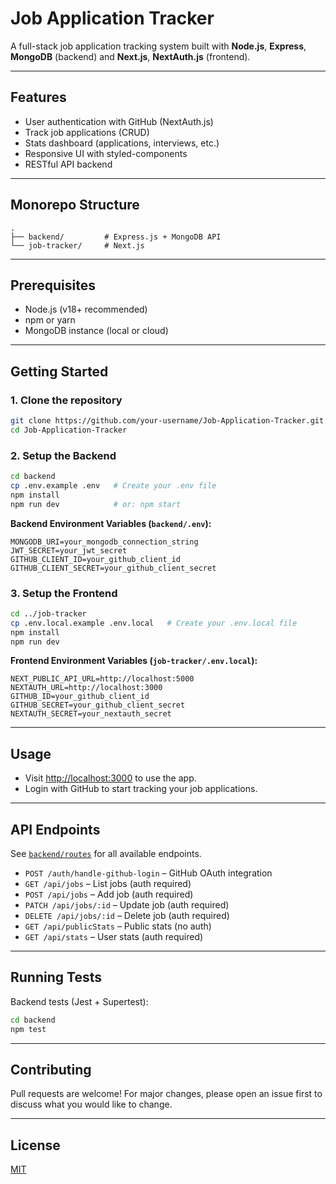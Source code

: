 # Job Application Tracker

A full-stack job application tracking system built with **Node.js**, **Express**, **MongoDB** (backend) and **Next.js**, **NextAuth.js** (frontend).

---

## Features

- User authentication with GitHub (NextAuth.js)
- Track job applications (CRUD)
- Stats dashboard (applications, interviews, etc.)
- Responsive UI with styled-components
- RESTful API backend

---

## Monorepo Structure

```
.
├── backend/         # Express.js + MongoDB API
└── job-tracker/     # Next.js
```

---

## Prerequisites

- Node.js (v18+ recommended)
- npm or yarn
- MongoDB instance (local or cloud)

---

## Getting Started

### 1. Clone the repository

```sh
git clone https://github.com/your-username/Job-Application-Tracker.git
cd Job-Application-Tracker
```

### 2. Setup the Backend

```sh
cd backend
cp .env.example .env   # Create your .env file
npm install
npm run dev            # or: npm start
```

**Backend Environment Variables (`backend/.env`):**
```
MONGODB_URI=your_mongodb_connection_string
JWT_SECRET=your_jwt_secret
GITHUB_CLIENT_ID=your_github_client_id
GITHUB_CLIENT_SECRET=your_github_client_secret
```

### 3. Setup the Frontend

```sh
cd ../job-tracker
cp .env.local.example .env.local   # Create your .env.local file
npm install
npm run dev
```

**Frontend Environment Variables (`job-tracker/.env.local`):**
```
NEXT_PUBLIC_API_URL=http://localhost:5000
NEXTAUTH_URL=http://localhost:3000
GITHUB_ID=your_github_client_id
GITHUB_SECRET=your_github_client_secret
NEXTAUTH_SECRET=your_nextauth_secret
```

---

## Usage

- Visit [http://localhost:3000](http://localhost:3000) to use the app.
- Login with GitHub to start tracking your job applications.

---

## API Endpoints

See [`backend/routes`](backend/routes) for all available endpoints.

- `POST /auth/handle-github-login` – GitHub OAuth integration
- `GET /api/jobs` – List jobs (auth required)
- `POST /api/jobs` – Add job (auth required)
- `PATCH /api/jobs/:id` – Update job (auth required)
- `DELETE /api/jobs/:id` – Delete job (auth required)
- `GET /api/publicStats` – Public stats (no auth)
- `GET /api/stats` – User stats (auth required)

---

## Running Tests

Backend tests (Jest + Supertest):

```sh
cd backend
npm test
```

---

## Contributing

Pull requests are welcome! For major changes, please open an issue first to discuss what you would like to change.

---

## License

[MIT](LICENSE)